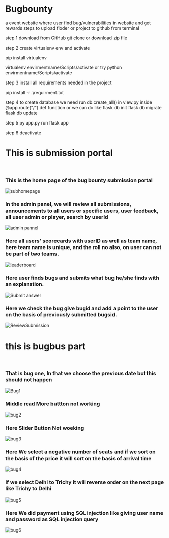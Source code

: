 # Bugbounty
a event website where user find bug/vulnerabilities in website and get rewards 
steps to upload floder or project to github from terminal

step 1 download from GitHub
git clone or download zip file

step 2 create virtualenv env  and activate

pip install virtualenv

virtualenv envirmentname/Scripts/activate  or try python envirmentname/Scripts/activate

step 3 install all requirements needed in the project

pip install -r .\requirment.txt

step 4 to create database we need run db.create_all() in view.py inside @app.route("/") def function
or we can do like 
flask db init 
flask db migrate
flask db update

step 5 py app.py  run flask app

step 6 deactivate



<h1>This is submission portal</h1>
<br>
<h3> This is the home page of the bug bounty submission portal</h3>

![subhomepage](https://github.com/amitrizz/Bugbounty/assets/74492526/bdf75902-a349-4f50-94df-1438ea0f4fc4)

<h3>In the admin panel, we will review all submissions, announcements to all users or specific users, user feedback,
all user admin or player, search by userId</h3>

![admin pannel](https://github.com/amitrizz/Bugbounty/assets/74492526/7a4a72d3-1647-4388-85f3-87a9839771b4)



<h3> Here all users' scorecards with userID as well as team name, here team name is unique, and the roll no also,
on user can not be part of two teams.</h3>

![leaderboard](https://github.com/amitrizz/Bugbounty/assets/74492526/cff2d9a9-3f08-4f95-9789-a304070d3cf0)



<h3> Here user finds bugs and submits what bug he/she finds with an explanation.</h3>

![Submit answer](https://github.com/amitrizz/Bugbounty/assets/74492526/3bac43e5-0df3-46b3-9b3b-eda2fc601c3e)



<h3> Here we check the bug give bugid and add a point to the user on the basis of previously submitted bugsid. </h3>

![ReviewSubmission](https://github.com/amitrizz/Bugbounty/assets/74492526/a1a81b5c-97d6-4efb-85ed-50b384f8cf35)




<h1>this is bugbus part</h1>
<br>
<h3>That is bug one, In that we choose the previous date but this should not happen</h3>

![Bug1](https://github.com/amitrizz/Bugbounty/assets/74492526/1ebcddd7-de50-49fb-8280-2a5e5c2f3da4)

<h3>Middle read More buttton not working</h3>

![bug2](https://github.com/amitrizz/Bugbounty/assets/74492526/44661f76-3662-4421-a340-a8133b4afc00)


<h3>Here Slider Button Not woeking</h3>

![bug3](https://github.com/amitrizz/Bugbounty/assets/74492526/9941785d-8aa5-4c32-980c-afec2ca524ec)

<h3>Here We select a negative number of seats and if we sort on the basis of the price it will sort on the basis of arrival time </h3>

![bug4](https://github.com/amitrizz/Bugbounty/assets/74492526/06aec6de-804f-4df4-995b-c76854382b02)

<h3>If we select Delhi to Trichy it will reverse order on the next page like Trichy to Delhi</h3>

![bug5](https://github.com/amitrizz/Bugbounty/assets/74492526/3e4848a8-27fe-4341-9bba-fdfa7de182b4)


<h3>Here We did payment using SQL injection like giving user name and password as SQL injection query </h3>


![bug6](https://github.com/amitrizz/Bugbounty/assets/74492526/1122522d-fef4-42fc-b006-4270c2326d2a)






